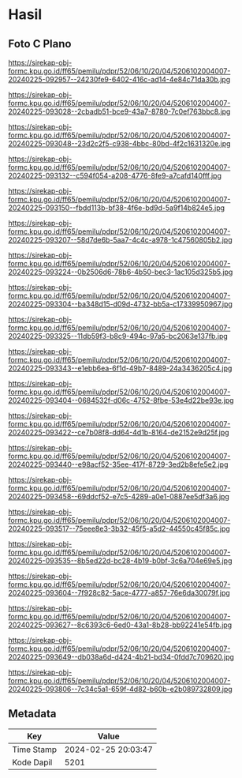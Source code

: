 # Hasil

## Foto C Plano

https://sirekap-obj-formc.kpu.go.id/ff65/pemilu/pdpr/52/06/10/20/04/5206102004007-20240225-092957--24230fe9-6402-416c-ad14-4e84c71da30b.jpg

https://sirekap-obj-formc.kpu.go.id/ff65/pemilu/pdpr/52/06/10/20/04/5206102004007-20240225-093028--2cbadb51-bce9-43a7-8780-7c0ef763bbc8.jpg

https://sirekap-obj-formc.kpu.go.id/ff65/pemilu/pdpr/52/06/10/20/04/5206102004007-20240225-093048--23d2c2f5-c938-4bbc-80bd-4f2c1631320e.jpg

https://sirekap-obj-formc.kpu.go.id/ff65/pemilu/pdpr/52/06/10/20/04/5206102004007-20240225-093132--c594f054-a208-4776-8fe9-a7cafd140fff.jpg

https://sirekap-obj-formc.kpu.go.id/ff65/pemilu/pdpr/52/06/10/20/04/5206102004007-20240225-093150--fbdd113b-bf38-4f6e-bd9d-5a9f14b824e5.jpg

https://sirekap-obj-formc.kpu.go.id/ff65/pemilu/pdpr/52/06/10/20/04/5206102004007-20240225-093207--58d7de6b-5aa7-4c4c-a978-1c47560805b2.jpg

https://sirekap-obj-formc.kpu.go.id/ff65/pemilu/pdpr/52/06/10/20/04/5206102004007-20240225-093224--0b2506d6-78b6-4b50-bec3-1ac105d325b5.jpg

https://sirekap-obj-formc.kpu.go.id/ff65/pemilu/pdpr/52/06/10/20/04/5206102004007-20240225-093304--ba348d15-d09d-4732-bb5a-c17339950967.jpg

https://sirekap-obj-formc.kpu.go.id/ff65/pemilu/pdpr/52/06/10/20/04/5206102004007-20240225-093325--11db59f3-b8c9-494c-97a5-bc2063e137fb.jpg

https://sirekap-obj-formc.kpu.go.id/ff65/pemilu/pdpr/52/06/10/20/04/5206102004007-20240225-093343--e1ebb6ea-6f1d-49b7-8489-24a3436205c4.jpg

https://sirekap-obj-formc.kpu.go.id/ff65/pemilu/pdpr/52/06/10/20/04/5206102004007-20240225-093404--0684532f-d06c-4752-8fbe-53e4d22be93e.jpg

https://sirekap-obj-formc.kpu.go.id/ff65/pemilu/pdpr/52/06/10/20/04/5206102004007-20240225-093422--ce7b08f8-dd64-4d1b-8164-de2152e9d25f.jpg

https://sirekap-obj-formc.kpu.go.id/ff65/pemilu/pdpr/52/06/10/20/04/5206102004007-20240225-093440--e98acf52-35ee-417f-8729-3ed2b8efe5e2.jpg

https://sirekap-obj-formc.kpu.go.id/ff65/pemilu/pdpr/52/06/10/20/04/5206102004007-20240225-093458--69ddcf52-e7c5-4289-a0e1-0887ee5df3a6.jpg

https://sirekap-obj-formc.kpu.go.id/ff65/pemilu/pdpr/52/06/10/20/04/5206102004007-20240225-093517--75eee8e3-3b32-45f5-a5d2-44550c45f85c.jpg

https://sirekap-obj-formc.kpu.go.id/ff65/pemilu/pdpr/52/06/10/20/04/5206102004007-20240225-093535--8b5ed22d-bc28-4b19-b0bf-3c6a704e69e5.jpg

https://sirekap-obj-formc.kpu.go.id/ff65/pemilu/pdpr/52/06/10/20/04/5206102004007-20240225-093604--7f928c82-5ace-4777-a857-76e6da30079f.jpg

https://sirekap-obj-formc.kpu.go.id/ff65/pemilu/pdpr/52/06/10/20/04/5206102004007-20240225-093627--8c6393c6-6ed0-43a1-8b28-bb92241e54fb.jpg

https://sirekap-obj-formc.kpu.go.id/ff65/pemilu/pdpr/52/06/10/20/04/5206102004007-20240225-093649--db038a6d-d424-4b21-bd34-0fdd7c709620.jpg

https://sirekap-obj-formc.kpu.go.id/ff65/pemilu/pdpr/52/06/10/20/04/5206102004007-20240225-093806--7c34c5a1-659f-4d82-b60b-e2b089732809.jpg


## Metadata

| Key        | Value               |
| ---------- | ------------------- |
| Time Stamp | 2024-02-25 20:03:47 |
| Kode Dapil | 5201                |



